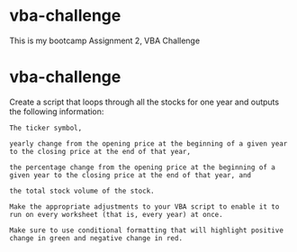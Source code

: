 # vba-challenge
This is my bootcamp Assignment 2, VBA Challenge

# vba-challenge

Create a script that loops through all the stocks for one year and outputs the following information:

    The ticker symbol,

    yearly change from the opening price at the beginning of a given year to the closing price at the end of that year,

    the percentage change from the opening price at the beginning of a given year to the closing price at the end of that year, and 

    the total stock volume of the stock.

    Make the appropriate adjustments to your VBA script to enable it to run on every worksheet (that is, every year) at once.

    Make sure to use conditional formatting that will highlight positive change in green and negative change in red.




